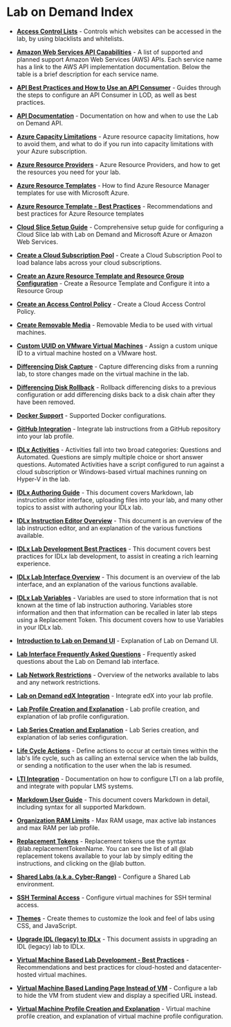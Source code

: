 # Lab on Demand Index

* [**Access Control Lists**](/lod/access-control-lists.md) - Controls which websites can be accessed in the lab, by using blacklists and whitelists. 

* [**Amazon Web Services API Capabilities**](/lod/aws-capabilities.md) - A list of supported and planned support Amazon Web Services (AWS) APIs. Each service name has a link to the AWS API implementation documentation. Below the table is a brief description for each service name. 

* [**API Best Practices and How to Use an API Consumer**](/lod/how-to-use-api-consumer.md) - Guides through the steps to configure an API Consumer in LOD, as well as best practices. 

* [**API Documentation**](/lod/lod-api/lod-api-main.md) - Documentation on how and when to use the Lab on Demand API.

* [**Azure Capacity Limitations**](../../guides/cloud-slice/microsoft-azure/azure-capacity-limitations.md) - Azure resource capacity limitations, how to avoid them, and what to do if you run into capacity limitations with your Azure subscription.

* [**Azure Resource Providers**](../../guides/cloud-slice/microsoft-azure/azure-resource-providers.md) - Azure Resource Providers, and how to get the resources you need for your lab.

* [**Azure Resource Templates**](../../guides/cloud-slice/microsoft-azure/cloud-slice-find-resource-templates.md) - How to find Azure Resource Manager templates for use with Microsoft Azure.

* [**Azure Resource Template - Best Practices**](/lod/feature-focus/cloud-resource-templates/recommendations-and-best-practices.md) - Recommendations and best practices for Azure Resource templates

* [**Cloud Slice Setup Guide**](../../guides/cloud-slice/cloud-slice.md) - Comprehensive setup guide for configuring a Cloud Slice lab with Lab on Demand and Microsoft Azure or Amazon Web Services.

* [**Create a Cloud Subscription Pool**](/lod/create-cloud-subscription-pool.md) - Create a Cloud Subscription Pool to load balance labs across your cloud subscriptions.

* [**Create an Azure Resource Template and Resource Group Configuration**](/lod/create-a-resource-template-and-configure-it-into-a-resource-group.md) - Create a Resource Template and Configure it into a Resource Group

* [**Create an Access Control Policy**](/lod/create-a-restriction-policy.md) - Create a Cloud Access Control Policy.

* [**Create Removable Media**](/lod/create-Removable-media.md) - Removable Media to be used with virtual machines.

- [**Custom UUID on VMware Virtual Machines**](/lod/uuid.md) - Assign a custom unique ID to a virtual machine hosted on a VMware host.

* [**Differencing Disk Capture**](/lod/capture-differencing-disks.md) - Capture differencing disks from a running lab, to store changes made on the virtual machine in the lab. 

* [**Differencing Disk Rollback**](/lod/differencing-disks.md) - Rollback differencing disks to a previous configuration or add differencing disks back to a disk chain after they have been removed.

* [**Docker Support**](/lod/docker.md) - Supported Docker configurations.

* [**GitHub Integration**](../../guides/github-integration/github-integration.md) - Integrate lab instructions from a GitHub repository into your lab profile.

- [**IDLx Activities**](/lod/activities.md) - Activities fall into two broad categories: Questions and Automated. Questions are simply multiple choice or short answer questions. Automated Activities have a script configured to run against a cloud subscription or Windows-based virtual machines running on Hyper-V in the lab.

- [**IDLx Authoring Guide**](../../guides/idl2/idlv2-authoring-guide-and-best-practice.md) - This document covers Markdown, lab instruction editor interface, uploading files into your lab, and many other topics to assist with authoring your IDLx lab.

- [**IDLx Instruction Editor Overview**](/lod/idlx-lab-instruction-editor.md) - This document is an overview of the lab instruction editor, and an explanation of the various functions available. 

- [**IDLx Lab Development Best Practices**](/lod/idlx-development-best-practices.md) - This document covers best practices for IDLx lab development, to assist in creating a rich learning experience.

- [**IDLx Lab Interface Overview**](/lod/idlx-lab-interface-overview.md) - This document is an overview of the lab interface, and an explanation of the various functions available. 

- [**IDLx Lab Variables**](/lod/variables.md) - Variables are used to store information that is not known at the time of lab instruction authoring. Variables store information and then that information can be recalled in later lab steps using a Replacement Token. This document covers how to use Variables in your IDLx lab. 

* [**Introduction to Lab on Demand UI**](/lod/feature-focus/lod-experience.md) - Explanation of Lab on Demand UI.

* [**Lab Interface Frequently Asked Questions**](/lod/lab-interface-faq.md) - Frequently asked questions about the Lab on Demand lab interface. 

* [**Lab Network Restrictions**](/lod/lab-networks.md) - Overview of the networks available to labs and any network restrictions. 

* [**Lab on Demand edX Integration**](../../guides/lti/lod-lti.md) - Integrate edX into your lab profile.

* [**Lab Profile Creation and Explanation**](/lod/feature-focus/lab-profiles/create.md) - Lab profile creation, and explanation of lab profile configuration.

* [**Lab Series Creation and Explanation**](/lod/lab-series.md) - Lab Series creation, and explanation of lab series configuration.

* [**Life Cycle Actions**](/lod/life-cycle-actions.md) - Define actions to occur at certain times within the lab's life cycle, such as calling an external service when the lab builds, or sending a notification to the user when the lab is resumed. 

* [**LTI Integration**](/lod/lab-on-demand-lti-integration.md) - Documentation on how to configure LTI on a lab profile, and integrate with popular LMS systems. 

- [**Markdown User Guide**](../../guides/idl2/markdown-user-guide.md) - This document covers Markdown in detail, including syntax for all supported Markdown.

* [**Organization RAM Limits**](/lod/org-max-ram.md) - Max RAM usage, max active lab instances and max RAM per lab profile. 

- [**Replacement Tokens**](/lod/feature-focus/cloud-resource-templates/replacement-tokens.md) - Replacement tokens use the syntax &commat;lab.replacementTokenName. You can see the list of all &commat;lab replacement tokens available to your lab by simply editing the instructions, and clicking on the &commat;lab button.

* [**Shared Labs (a.k.a. Cyber-Range)**](../../guides/sl/sharedlabs.md) - Configure a Shared Lab environment.

* [**SSH Terminal Access**](/lod/terminal-access.md) - Configure virtual machines for SSH terminal access. 

* [**Themes**](/lod/lod-themes.md) - Create themes to customize the look and feel of labs using CSS, and JavaScript. 

- [**Upgrade IDL (legacy) to IDLx**](/lod/idlx-migration-guide.md) - This document assists in upgrading an IDL (legacy) lab to IDLx.

* [**Virtual Machine Based Lab Development - Best Practices**](/lod/vm-based-lab-build-best-practices.md) - Recommendations and best practices for cloud-hosted and datacenter-hosted virtual machines.

* [**Virtual Machine Based Landing Page Instead of VM**](/lod/vm-based-lab-landing-page.md) - Configure a lab to hide the VM from student view and  display a specified URL instead.

* [**Virtual Machine Profile Creation and Explanation**](/lod/vm-profiles.md) - Virtual machine profile creation, and explanation of virtual machine profile configuration.

